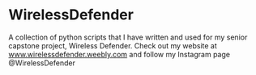 # WirelessDefender
A collection of python scripts that I have written and used for my senior capstone project, Wireless Defender. Check out my website at www.wirelessdefender.weebly.com and follow my Instagram page @WirelessDefender
